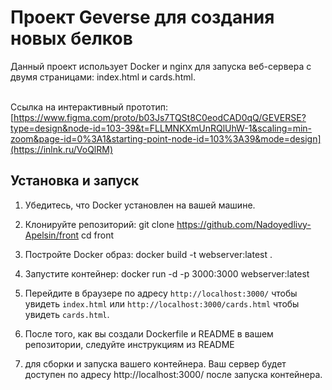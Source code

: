 # Проект Geverse для создания новых белков

Данный проект использует Docker и nginx для запуска веб-сервера с двумя страницами: index.html и cards.html.

<br/>Ссылка на интерактивный прототип: [https://www.figma.com/proto/b03Js7TQSt8C0eodCAD0qQ/GEVERSE?type=design&node-id=103-39&t=FLLMNKXmUnRQlUhW-1&scaling=min-zoom&page-id=0%3A1&starting-point-node-id=103%3A39&mode=design](https://inlnk.ru/VoQlRM)

## Установка и запуск

1. Убедитесь, что Docker установлен на вашей машине.

2. Клонируйте репозиторий:
git clone https://github.com/Nadoyedlivy-Apelsin/front
cd front

3. Постройте Docker образ: docker build -t webserver:latest .
4. Запустите контейнер: docker run -d -p 3000:3000 webserver:latest
5. Перейдите в браузере по адресу `http://localhost:3000/` чтобы увидеть `index.html` или `http://localhost:3000/cards.html` чтобы увидеть `cards.html`.

6. После того, как вы создали Dockerfile и README в вашем репозитории, следуйте инструкциям из README 
7. для сборки и запуска вашего контейнера. Ваш сервер будет доступен по адресу http://localhost:3000/ после запуска контейнера.
